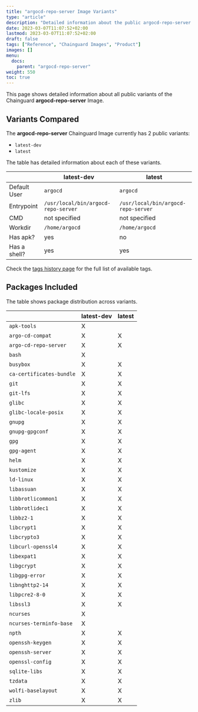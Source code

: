 ```yaml
---
title: "argocd-repo-server Image Variants"
type: "article"
description: "Detailed information about the public argocd-repo-server Chainguard Image variants"
date: 2023-03-07T11:07:52+02:00
lastmod: 2023-03-07T11:07:52+02:00
draft: false
tags: ["Reference", "Chainguard Images", "Product"]
images: []
menu:
  docs:
    parent: "argocd-repo-server"
weight: 550
toc: true
---
```


This page shows detailed information about all public variants of the Chainguard **argocd-repo-server** Image.

## Variants Compared
The **argocd-repo-server** Chainguard Image currently has 2 public variants: 

- `latest-dev`
- `latest`

The table has detailed information about each of these variants.

|              | latest-dev                          | latest                              |
|--------------|-------------------------------------|-------------------------------------|
| Default User | `argocd`                            | `argocd`                            |
| Entrypoint   | `/usr/local/bin/argocd-repo-server` | `/usr/local/bin/argocd-repo-server` |
| CMD          | not specified                       | not specified                       |
| Workdir      | `/home/argocd`                      | `/home/argocd`                      |
| Has apk?     | yes                                 | no                                  |
| Has a shell? | yes                                 | yes                                 |

Check the [tags history page](/chainguard/chainguard-images/reference/argocd-repo-server/tags_history/) for the full list of available tags.

## Packages Included
The table shows package distribution across variants.

|                          | latest-dev | latest |
|--------------------------|------------|--------|
| `apk-tools`              | X          |        |
| `argo-cd-compat`         | X          | X      |
| `argo-cd-repo-server`    | X          | X      |
| `bash`                   | X          |        |
| `busybox`                | X          | X      |
| `ca-certificates-bundle` | X          | X      |
| `git`                    | X          | X      |
| `git-lfs`                | X          | X      |
| `glibc`                  | X          | X      |
| `glibc-locale-posix`     | X          | X      |
| `gnupg`                  | X          | X      |
| `gnupg-gpgconf`          | X          | X      |
| `gpg`                    | X          | X      |
| `gpg-agent`              | X          | X      |
| `helm`                   | X          | X      |
| `kustomize`              | X          | X      |
| `ld-linux`               | X          | X      |
| `libassuan`              | X          | X      |
| `libbrotlicommon1`       | X          | X      |
| `libbrotlidec1`          | X          | X      |
| `libbz2-1`               | X          | X      |
| `libcrypt1`              | X          | X      |
| `libcrypto3`             | X          | X      |
| `libcurl-openssl4`       | X          | X      |
| `libexpat1`              | X          | X      |
| `libgcrypt`              | X          | X      |
| `libgpg-error`           | X          | X      |
| `libnghttp2-14`          | X          | X      |
| `libpcre2-8-0`           | X          | X      |
| `libssl3`                | X          | X      |
| `ncurses`                | X          |        |
| `ncurses-terminfo-base`  | X          |        |
| `npth`                   | X          | X      |
| `openssh-keygen`         | X          | X      |
| `openssh-server`         | X          | X      |
| `openssl-config`         | X          | X      |
| `sqlite-libs`            | X          | X      |
| `tzdata`                 | X          | X      |
| `wolfi-baselayout`       | X          | X      |
| `zlib`                   | X          | X      |

